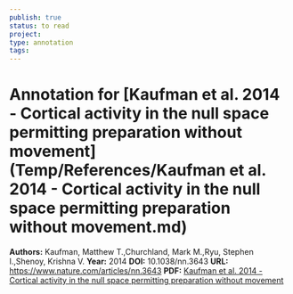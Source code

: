 ```yaml
---
publish: true
status: to read
project:
type: annotation
tags:
---
```

# Annotation for [Kaufman et al. 2014 - Cortical activity in the null space permitting preparation without movement](Temp/References/Kaufman et al. 2014 - Cortical activity in the null space permitting preparation without movement.md)

**Authors:** Kaufman, Matthew T.,Churchland, Mark M.,Ryu, Stephen I.,Shenoy, Krishna V.
**Year:** 2014
**DOI:** 10.1038/nn.3643
**URL:** https://www.nature.com/articles/nn.3643
**PDF:** [Kaufman et al. 2014 - Cortical activity in the null space permitting preparation without movement](Papers/PDFs/Kaufman%20et%20al.%202014%20-%20Cortical%20activity%20in%20the%20null%20space%20permitting%20preparation%20without%20movement.pdf)
